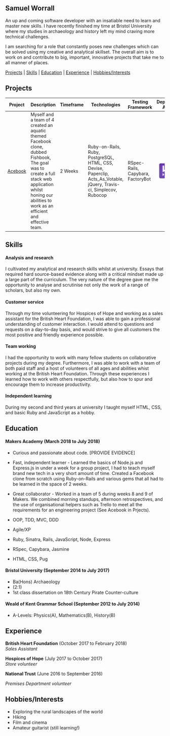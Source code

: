 ## Samuel Worrall

An up and coming software developer with an insatiable need to learn and master new skills. I have recently finished my time at Bristol University where my studies in archaeology and history left my mind craving more technical challenges.

I am searching for a role that constantly poses new challenges which can be solved using my creative and analytical skillset. The overall aim is to work on and contribute to big, important, innovative projects that take me to all manner of places.

[Projects](#Projects) | [Skills](#Skills) | [Education](#Education) | [Experience](#Experience) | [Hobbies/Interests](#Hobbies/Interests)

## <a name="Projects">Projects</a>

| Project | Description | Timeframe | Technologies | Testing Framework | Deployed App |
|---|---|---|---|---|---|
| [Acebook](https://github.com/revilo1882/acebook-rails-LAHWF) | Myself and a team of 4 created an aquatic themed Facebook clone, dubbed Fishbook, The goal was to create a full stack web application whilst honing our abilities to work as an efficient and effective team. | 2 Weeks |  Ruby-on-Rails, Ruby, PostgreSQL, HTML, CSS, Devise, Paperclip, Acts_As_Votable, jQuery, Travis-ci, Simplecov, Rubocop | RSpec-Rails, Capybara, FactoryBot | <a href="https://morning-everglades-97311.herokuapp.com/"><img src="logos/Heroku.png" width="60" align="center"></a> |


## <a name="Skills">Skills</a>

#### Analysis and research

I cultivated my analytical and research skills whilst at university. Essays that required hard source-based evidence along with a critical mindset made up a large part of the curriculum. The very nature of the degree gave me the opportunity to analyse and scrutinise not only the work of a range of scholars, but also my own.

#### Customer service

Through my time volunteering for Hospices of Hope and working as a sales assistant for the British Heart Foundation, I was able to gain a professional understanding of customer interaction. I would attend to questions and requests on a day-to-day basis, and would strive to give all customers the most positive and friendly experience possible.

#### Team working

I had the opportunity to work with many fellow students on collaborative projects during my degree. Furthermore, I was able to work with a team of both paid staff and a host of volunteers of all ages and abilities whist working at the British Heart Foundation. Through these experiences I learned how to work with others respectfully, but also how to spur and encourage them to increase productivity.

#### Independent learning

During my second and third years at university I taught myself HTML, CSS, and basic Ruby and JavaScript as a hobby.

## <a name="Education">Education</a>

#### Makers Academy (March 2018 to July 2018)

- Curious and passionate about code. [PROVIDE EVIDENCE]

- Fast, independent learner - Learned the basics of Node.js and Express.js in under a week for a group project, I had to teach myself brand new tech in a very short amount of time. Created a Facebook clone from scratch using Ruby-on-Rails and various gems that all had to be learned in the space of 2 weeks.

- Great collaborator - Worked in a team of 5 during weeks 8 and 9 of Makers. We combined morning standups, afternoon retrospectives, and the use of organisational helpers such as Trello to meet all the requirements for an engineering project (See Acebook in Prjects).

- OOP, TDD, MVC, DDD
- Agile/XP
- Ruby, Sinatra, Rails, JavaScript, Node, Express
- RSpec, Capybara, Jasmine
- HTML, CSS, Pug

#### Bristol University (September 2014 to July 2017)

- Ba(Hons) Archaeology
- (2:1)
- 1st class dissertation on 18th Century Pirate Counter-culture

#### Weald of Kent Grammar School (September 2012 to July 2014)

- A-Levels: Physics(A), Mathematics(B), History(B)


## <a name="Experience">Experience</a>

**British Heart Foundation** (October 2017 to February 2018)    
*Sales Assistant*  

**Hospices of Hope** (July 2017 to October 2017)   
*Store volunteer*

**National Trust** (June 2016 to September 2016)

*Premises Department volunteer*


## <a name="Hobbies/Interests">Hobbies/Interests</a>

- Exploring the rural landscapes of the world
- Hiking
- Film and cinema
- Amateur guitarist (still learning!)

